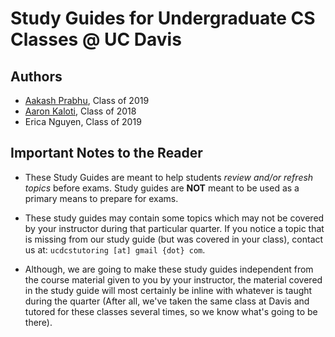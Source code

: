 # Study Guides for Undergraduate CS Classes @ UC Davis

## Authors

* [Aakash Prabhu](http://aakprabhu.com), Class of 2019
* [Aaron Kaloti](https://aaronistheman.github.io/#/home), Class of 2018
* Erica Nguyen, Class of 2019

## Important Notes to the Reader

* These Study Guides are meant to help students _review and/or refresh topics_
before exams. Study guides are __NOT__ meant to be used as a primary means to
prepare for exams.

* These study guides may contain some topics which may not be covered by your
instructor during that particular quarter. If you notice a topic that is
missing from our study guide (but was covered in your class), contact us
at: `ucdcstutoring [at] gmail {dot} com`.

* Although, we are going to make these study guides independent from the course
material given to you by your instructor, the material covered in the study guide
will most certainly be inline with whatever is taught during the quarter
(After all, we've taken the same class at Davis and tutored for these classes
several times, so we know what's going to be there).

